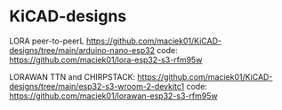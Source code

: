 # KiCAD-designs

LORA peer-to-peerL https://github.com/maciek01/KiCAD-designs/tree/main/arduino-nano-esp32
code: https://github.com/maciek01/lora-esp32-s3-rfm95w



LORAWAN TTN and CHIRPSTACK: https://github.com/maciek01/KiCAD-designs/tree/main/esp32-s3-wroom-2-devkitc1
code: https://github.com/maciek01/lorawan-esp32-s3-rfm95w
